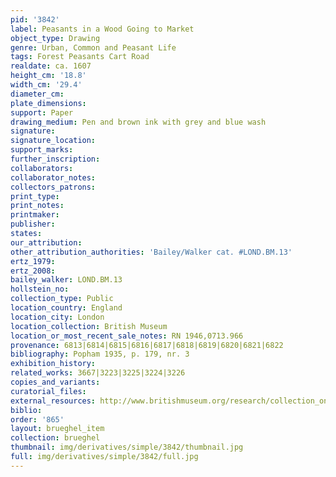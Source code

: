 ```yaml
---
pid: '3842'
label: Peasants in a Wood Going to Market
object_type: Drawing
genre: Urban, Common and Peasant Life
tags: Forest Peasants Cart Road
realdate: ca. 1607
height_cm: '18.8'
width_cm: '29.4'
diameter_cm: 
plate_dimensions: 
support: Paper
drawing_medium: Pen and brown ink with grey and blue wash
signature: 
signature_location: 
support_marks: 
further_inscription: 
collaborators: 
collaborator_notes: 
collectors_patrons: 
print_type: 
print_notes: 
printmaker: 
publisher: 
states: 
our_attribution: 
other_attribution_authorities: 'Bailey/Walker cat. #LOND.BM.13'
ertz_1979: 
ertz_2008: 
bailey_walker: LOND.BM.13
hollstein_no: 
collection_type: Public
location_country: England
location_city: London
location_collection: British Museum
location_or_most_recent_sale_notes: RN 1946,0713.966
provenance: 6813|6814|6815|6816|6817|6818|6819|6820|6821|6822
bibliography: Popham 1935, p. 179, nr. 3
exhibition_history: 
related_works: 3667|3223|3225|3224|3226
copies_and_variants: 
curatorial_files: 
external_resources: http://www.britishmuseum.org/research/collection_online/collection_object_details.aspx?objectId=712257&partId=1&searchText=1946%2C0713.966&view=list&page=1
biblio: 
order: '865'
layout: brueghel_item
collection: brueghel
thumbnail: img/derivatives/simple/3842/thumbnail.jpg
full: img/derivatives/simple/3842/full.jpg
---
```

